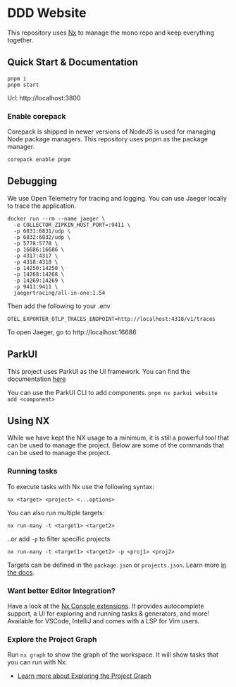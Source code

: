 # DDD Website

This repository uses [Nx](https://nx.dev) to manage the mono repo and keep everything together.

## Quick Start & Documentation

```
pnpm i
pnpm start
```

Url: http://localhost:3800

### Enable corepack

Corepack is shipped in newer versions of NodeJS is used for managing Node package managers. This repository uses pnpm as the package manager.

`corepack enable pnpm`

## Debugging

We use Open Telemetry for tracing and logging. You can use Jaeger locally to trace the application.

```
docker run --rm --name jaeger \
  -e COLLECTOR_ZIPKIN_HOST_PORT=:9411 \
  -p 6831:6831/udp \
  -p 6832:6832/udp \
  -p 5778:5778 \
  -p 16686:16686 \
  -p 4317:4317 \
  -p 4318:4318 \
  -p 14250:14250 \
  -p 14268:14268 \
  -p 14269:14269 \
  -p 9411:9411 \
  jaegertracing/all-in-one:1.54
```

Then add the following to your .env

`OTEL_EXPORTER_OTLP_TRACES_ENDPOINT=http://localhost:4318/v1/traces`

To open Jaeger, go to http://localhost:16686

## ParkUI

This project uses ParkUI as the UI framework. You can find the documentation [here](https://park-ui.com)

You can use the ParkUI CLI to add components. `pnpm nx parkui website add <component>`

## Using NX

While we have kept the NX usage to a minimum, it is still a powerful tool that can be used to manage the project. Below are some of the commands that can be used to manage the project.

### Running tasks

To execute tasks with Nx use the following syntax:

```
nx <target> <project> <...options>
```

You can also run multiple targets:

```
nx run-many -t <target1> <target2>
```

..or add `-p` to filter specific projects

```
nx run-many -t <target1> <target2> -p <proj1> <proj2>
```

Targets can be defined in the `package.json` or `projects.json`. Learn more [in the docs](https://nx.dev/features/run-tasks).

### Want better Editor Integration?

Have a look at the [Nx Console extensions](https://nx.dev/nx-console). It provides autocomplete support, a UI for exploring and running tasks & generators, and more! Available for VSCode, IntelliJ and comes with a LSP for Vim users.

### Explore the Project Graph

Run `nx graph` to show the graph of the workspace.
It will show tasks that you can run with Nx.

-   [Learn more about Exploring the Project Graph](https://nx.dev/core-features/explore-graph)
